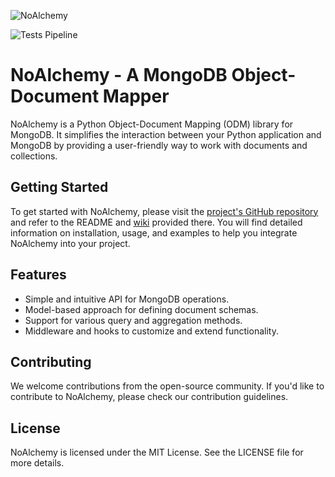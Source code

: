 ![NoAlchemy](https://repository-images.githubusercontent.com/701033002/8ab1a453-a285-4d0c-a002-ba0e23e0be2c)

![Tests Pipeline](https://github.com/grantUser/NoAlchemy/actions/workflows/tests.yml/badge.svg)

# NoAlchemy - A MongoDB Object-Document Mapper

NoAlchemy is a Python Object-Document Mapping (ODM) library for MongoDB. It simplifies the interaction between your Python application and MongoDB by providing a user-friendly way to work with documents and collections.

## Getting Started

To get started with NoAlchemy, please visit the [project's GitHub repository](https://github.com/grantUser/NoAlchemy) and refer to the README and [wiki](https://github.com/grantUser/NoAlchemy/wiki) provided there. You will find detailed information on installation, usage, and examples to help you integrate NoAlchemy into your project.

## Features

- Simple and intuitive API for MongoDB operations.
- Model-based approach for defining document schemas.
- Support for various query and aggregation methods.
- Middleware and hooks to customize and extend functionality.

## Contributing

We welcome contributions from the open-source community. If you'd like to contribute to NoAlchemy, please check our contribution guidelines.

## License

NoAlchemy is licensed under the MIT License. See the LICENSE file for more details.